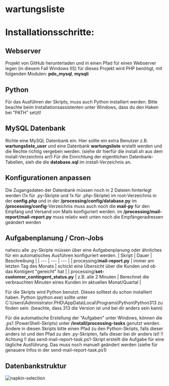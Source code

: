 # wartungsliste


# Installationsschritte:

## Webserver
Projekt von GitHub herunterladen und in einen Pfad für einen Webserver legen (in diesem Fall Windows IIS)
für dieses Projekt wird PHP benötigt, mit folgenden Modulen: **pdo_mysql**, **mysqli**

## Python
Für das Ausführen der Skripts, muss auch Python installiert werden.
Bitte beachte beim Installationsassistenten unter Windows, dass du den Haken bei "PATH" setzt!

## MySQL Datenbank
Richte eine MySQL Datenbank ein. 
Hier sollte ein extra Benutzer z.B. **wartungsliste_user** und eine Datenbank **wartungsliste** erstellt werden und die Rechte richtig vergeben werden.
(siehe dir hierfür die install.sh aus dem install-Verzeichnis an!)
Für die Einrichtung der eigentlichen Datenbank-Tabellen, sieh die die **database.sql** im install-Verzeichnis an.

## Konfigurationen anpassen
Die Zugangsdaten der Datenbank müssen noch in 2 Dateien hinterlegt werden (1x für .py-Skripte und 1x für .php-Skripte)
im root-Verzeichnis in der **config.php** und in der **/processing/config/database.py**
im **/processing/config**-Verzeichnis muss auch noch die **mail-py** für den Empfang und Versand von Mails konfiguriert werden.
im **/processing/mail-report/mail-report.py** muss relativ weit unten noch die Empfängeradressen geändert werden

## Aufgabenplanung / Cron-Jobs
nahezu alle .py-Skripte müssen über eine Aufgabenplanung oder ähnliches für ein automatisches Ausführen konfiguriert werden.
| Skript | Dauer | Beschreibung |
| --- | --- | --- |
| processing/**mail-report.py** | immer am letzten Tag des Monats | schickt eine Übersicht über die Kunden und ob das Kontigent "gereicht" hat |
| processing/**set-customer_contingent_status.py** | z.B. alle 2 Minuten | Berechnet die verbrauchten Minuten eines Kunden im aktuellen Monat/Quartal |

Für die Skripts wird Python benutzt. Dieses solltest du schon installiert haben.
Python (python.exe) sollte unter C:\Users\Administrator.PHD\AppData\Local\Programs\Python\Python313 zu finden sein. (beachte, dass 313 die Version ist und bei dir anders sein kann)

Für die automatische Erstellung der "Aufgaben" unter Windows, können die .ps1 (PowerShell-Skripts) unter **/install/processing-tasks** genutzt werden.
Ändere in diesen Skripts bitte einen Pfad zu den Python-Skripts, falls dieser anders ist und den Pfad zu den .py-Skripten, falls dieser bei dir anders ist!
!! Achtung !! das send-mail-report-task.ps1-Skript erstellt die Aufgabe für eine tägliche Ausführung. Das muss noch manuell geändert werden (siehe für genauere Infos in der send-mail-report-task.ps1)



## Datenbankstruktur
![napkin-selection](https://github.com/user-attachments/assets/d2760339-87aa-4b3f-bb7f-85397d8f0f40)
